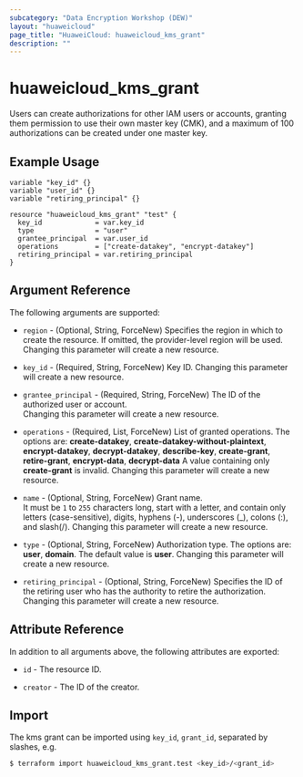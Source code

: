 ```yaml
---
subcategory: "Data Encryption Workshop (DEW)"
layout: "huaweicloud"
page_title: "HuaweiCloud: huaweicloud_kms_grant"
description: ""
---
```


# huaweicloud_kms_grant

Users can create authorizations for other IAM users or accounts,
granting them permission to use their own master key (CMK),
and a maximum of 100 authorizations can be created under one master key.

## Example Usage

```HCL
variable "key_id" {}
variable "user_id" {}
variable "retiring_principal" {}

resource "huaweicloud_kms_grant" "test" {
  key_id             = var.key_id
  type               = "user"
  grantee_principal  = var.user_id
  operations         = ["create-datakey", "encrypt-datakey"]
  retiring_principal = var.retiring_principal
}
```

## Argument Reference

The following arguments are supported:

* `region` - (Optional, String, ForceNew) Specifies the region in which to create the resource.
  If omitted, the provider-level region will be used. Changing this parameter will create a new resource.

* `key_id` - (Required, String, ForceNew) Key ID.
  Changing this parameter will create a new resource.

* `grantee_principal` - (Required, String, ForceNew) The ID of the authorized user or account.  
  Changing this parameter will create a new resource.

* `operations` - (Required, List, ForceNew) List of granted operations.
  The options are: **create-datakey**, **create-datakey-without-plaintext**, **encrypt-datakey**,
  **decrypt-datakey**, **describe-key**, **create-grant**, **retire-grant**, **encrypt-data**, **decrypt-data**
  A value containing only **create-grant** is invalid.
  Changing this parameter will create a new resource.

* `name` - (Optional, String, ForceNew) Grant name.  
  It must be `1` to `255` characters long, start with a letter, and contain only letters (case-sensitive),
  digits, hyphens (-), underscores (_), colons (:), and slash(/).
  Changing this parameter will create a new resource.

* `type` - (Optional, String, ForceNew) Authorization type.
  The options are: **user**, **domain**. The default value is **user**.
  Changing this parameter will create a new resource.

* `retiring_principal` - (Optional, String, ForceNew) Specifies the ID of the retiring user who has the
  authority to retire the authorization. Changing this parameter will create a new resource.

## Attribute Reference

In addition to all arguments above, the following attributes are exported:

* `id` - The resource ID.

* `creator` - The ID of the creator.  

## Import

The kms grant can be imported using
`key_id`, `grant_id`, separated by slashes, e.g.

```bash
$ terraform import huaweicloud_kms_grant.test <key_id>/<grant_id>
```
